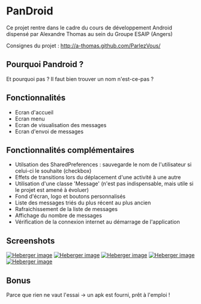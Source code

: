 # PanDroid

Ce projet rentre dans le cadre du cours de développement Android dispensé par Alexandre Thomas au sein du Groupe ESAIP (Angers)

Consignes du projet : http://a-thomas.github.com/ParlezVous/

## Pourquoi Pandroid ?

Et pourquoi pas ? Il faut bien trouver un nom n'est-ce-pas ?

## Fonctionnalités

- Ecran d'accueil
- Ecran menu
- Ecran de visualisation des messages
- Ecran d'envoi de messages

## Fonctionnalités complémentaires

- Utilsation des SharedPreferences : sauvegarde le nom de l'utilisateur si celui-ci le souhaite (checkbox)
- Effets de transitions lors du déplacement d'une activité à une autre
- Utilisation d'une classe 'Message' (n'est pas indispensable, mais utile si le projet est amené à évoluer)
- Fond d'écran, logo et boutons personnalisés
- Liste des messages triés du plus récent au plus ancien
- Rafraichissement de la liste de messages
- Affichage du nombre de messages
- Vérification de la connexion internet au démarrage de l'application

## Screenshots

<a href="http://www.hostingpics.net/viewer.php?id=873045logo.png"><img src="http://img15.hostingpics.net/thumbs/mini_873045logo.png" alt="Heberger image" /></a>
<a href="http://www.hostingpics.net/viewer.php?id=316173login.png"><img src="http://img15.hostingpics.net/thumbs/mini_316173login.png" alt="Heberger image" /></a>
<a href="http://www.hostingpics.net/viewer.php?id=413963menu.png"><img src="http://img15.hostingpics.net/thumbs/mini_413963menu.png" alt="Heberger image" /></a>
<a href="http://www.hostingpics.net/viewer.php?id=662216ecrire.png"><img src="http://img15.hostingpics.net/thumbs/mini_662216ecrire.png" alt="Heberger image" /></a>
<a href="http://www.hostingpics.net/viewer.php?id=426134voir.png"><img src="http://img15.hostingpics.net/thumbs/mini_426134voir.png" alt="Heberger image" /></a>

## Bonus

Parce que rien ne vaut l'essai -> un apk est fourni, prêt à l'emploi !
